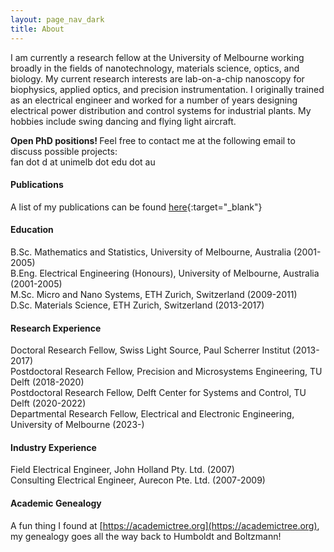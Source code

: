 ```yaml
---
layout: page_nav_dark
title: About
---
```


I am currently a research fellow at the University of Melbourne working broadly in the fields of nanotechnology, materials science, optics, and biology. My current research interests are lab-on-a-chip nanoscopy for biophysics, applied optics, and precision instrumentation. I originally trained as an electrical engineer and worked for a number of years designing electrical power distribution and control systems for industrial plants. My hobbies include swing dancing and flying light aircraft.

<b> Open PhD positions! </b> Feel free to contact me at the following email to discuss possible projects: <br />
fan dot d at unimelb dot edu dot au

#### Publications

A list of my publications can be found [here](https://scholar.google.com/citations?user=kRzcs9YAAAAJ&hl=en){:target="_blank"}

#### Education

B.Sc. Mathematics and Statistics, University of Melbourne, Australia (2001-2005) <br />
B.Eng. Electrical Engineering (Honours), University of Melbourne, Australia (2001-2005) <br />
M.Sc. Micro and Nano Systems, ETH Zurich, Switzerland (2009-2011) <br />
D.Sc. Materials Science, ETH Zurich, Switzerland (2013-2017)  

#### Research Experience

Doctoral Research Fellow, Swiss Light Source, Paul Scherrer Institut (2013-2017) <br />
Postdoctoral Research Fellow, Precision and Microsystems Engineering, TU Delft (2018-2020) <br />
Postdoctoral Research Fellow, Delft Center for Systems and Control, TU Delft (2020-2022) <br />
Departmental Research Fellow, Electrical and Electronic Engineering, University of Melbourne (2023-)

#### Industry Experience

Field Electrical Engineer, John Holland Pty. Ltd. (2007) <br />
Consulting Electrical Engineer, Aurecon Pte. Ltd. (2007-2009)

#### Academic Genealogy

A fun thing I found at [https://academictree.org](https://academictree.org), my genealogy goes all the way back to Humboldt and Boltzmann!


